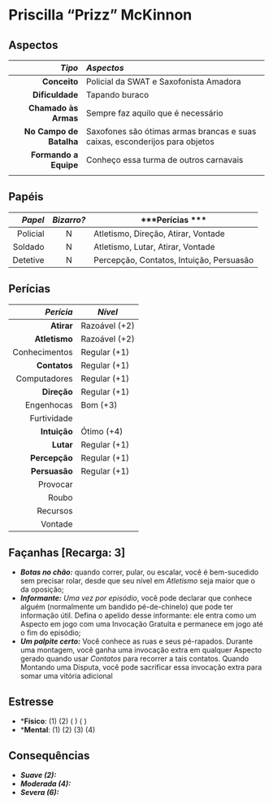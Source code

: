 # Priscilla “Prizz” McKinnon

## Aspectos

|              ***Tipo*** | ***Aspectos***                                                              |
|------------------------:|:----------------------------------------------------------------------------|
|            **Conceito** | Policial da SWAT e Saxofonista Amadora                                      |
|         **Dificuldade** | Tapando buraco                                                              |
|    **Chamado às Armas** | Sempre faz aquilo que é necessário                                          |
| **No Campo de Batalha** | Saxofones são ótimas armas brancas e suas caixas, esconderijos para objetos |
|   **Formando a Equipe** | Conheço essa turma de outros carnavais                                      |
|                         |                                                                             |

## Papéis

| ***Papel*** | ***Bizarro?*** | ***Perícias ***                          |
|------------:|:--------------:|------------------------------------------|
|    Policial | N              | Atletismo, Direção, Atirar, Vontade      |
|     Soldado | N              | Atletismo, Lutar, Atirar, Vontade        |
|    Detetive | N              | Percepção, Contatos, Intuição, Persuasão |
    

## Perícias

| ***Perícia*** | ***Nível***   |
|--------------:|---------------|
|    **Atirar** | Razoável (+2) |
| **Atletismo** | Razoável (+2) |
| Conhecimentos | Regular (+1)  |
|  **Contatos** | Regular (+1)  |
|  Computadores | Regular (+1)  |
|   **Direção** | Regular (+1)  |
|    Engenhocas | Bom (+3)      |
|   Furtividade |               |
|  **Intuição** | Ótimo (+4)    |
|     **Lutar** | Regular (+1)  |
| **Percepção** | Regular (+1)  |
| **Persuasão** | Regular (+1)  |
|      Provocar |               |
|         Roubo |               |
|      Recursos |               |
|       Vontade |               |


## Façanhas [Recarga: 3]

+ ***Botas no chão:*** quando correr, pular, ou escalar, você é bem-sucedido sem precisar rolar, desde que seu nível em *Atletismo* seja maior que o da oposição;
+ ***Informante:*** *Uma vez por episódio*, você pode declarar que conhece alguém (normalmente um bandido pé-de-chinelo) que pode ter informação útil. Defina o apelido desse informante: ele entra como um Aspecto em jogo com uma Invocação Gratuita e permanece em jogo até o fim do episódio;
+ ***Um palpite certo:*** Você conhece as ruas e seus pé-rapados. Durante uma montagem, você ganha uma invocação extra em qualquer Aspecto gerado quando usar *Contatos* para recorrer a tais contatos. Quando Montando uma Disputa, você pode sacrificar essa invocação extra para somar uma vitória adicional
 
## Estresse

+ ***Físico**: (1) (2) ( ) ( )
+ ***Mental**: (1) (2) (3) (4) 

## Consequências

+ ___Suave (2):___
+ ___Moderada (4):___
+ ___Severa (6):___

